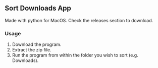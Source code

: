 ## Sort Downloads App

Made with python for MacOS. Check the releases section to download.

### Usage

1. Download the program.
2. Extract the zip file.
3. Run the program from within the folder you wish to sort (e.g. Downloads).
